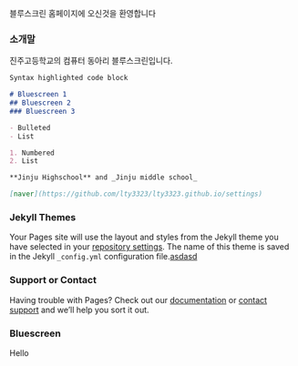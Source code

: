 블루스크린 홈페이지에 오신것을 환영합니다

### 소개말

진주고등학교의 컴퓨터 동아리 블루스크린입니다.

```markdown
Syntax highlighted code block

# Bluescreen 1  
## Bluescreen 2
### Bluescreen 3

- Bulleted
- List

1. Numbered
2. List

**Jinju Highschool** and _Jinju middle school_

[naver](https://github.com/lty3323/lty3323.github.io/settings)
```

### Jekyll Themes

Your Pages site will use the layout and styles from the Jekyll theme you have selected in your [repository settings](https://github.com/lty3323/lty3323.github.io/settings). The name of this theme is saved in the Jekyll `_config.yml` configuration file.[asdasd](https://github.com/lty3323/lty3323.github.io/settings)

### Support or Contact

Having trouble with Pages? Check out our [documentation](https://help.github.com/categories/github-pages-basics/) or [contact support](https://github.com/contact) and we’ll help you sort it out.

### Bluescreen ###
Hello

